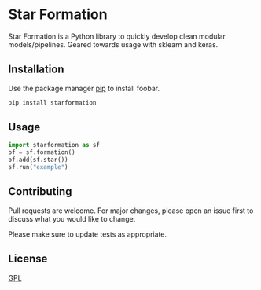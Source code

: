 # Star Formation

Star Formation is a Python library to quickly develop clean modular models/pipelines. Geared towards usage with sklearn and keras.

## Installation

Use the package manager [pip](https://pip.pypa.io/en/stable/) to install foobar.

```bash
pip install starformation
```

## Usage

```python
import starformation as sf
bf = sf.formation()
bf.add(sf.star())
sf.run("example")
```

## Contributing
Pull requests are welcome. For major changes, please open an issue first to discuss what you would like to change.

Please make sure to update tests as appropriate.

## License
[GPL](https://choosealicense.com/licenses/gpl-3.0)